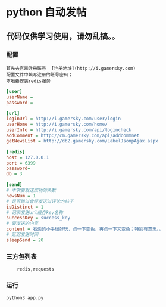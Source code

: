 python 自动发帖
=================

代码仅供学习使用，请勿乱搞。。
----

### 配置
    首先去官网注册账号  [注册地址](http://i.gamersky.com)
    配置文件中填写注册的账号密码；
    本地要安装redis服务
```ini
[user]
userName =
password =

[url]
loginUrl = http://i.gamersky.com/user/login
userHome = http://i.gamersky.com/home/
userInfo = http://i.gamersky.com/api/logincheck
addComment = http://cm.gamersky.com/api/addcommnet
getNewsList = http://db2.gamersky.com/LabelJsonpAjax.aspx

[redis]
host = 127.0.0.1
port = 6399
password=
db = 3

[send]
# 本次要发送成功的条数
newsNum = 1
# 是否跳过曾经发送过评论的帖子
isDistinct = 1
# 记录发送url缓存key名称
successKey = success_key
# 要发送的内容
content = 右边的小手很好玩，点一下变色，再点一下又变色；特别有意思。。
# 延迟发送时间
sleepSend = 20
```

### 三方包列表
        redis,requests
### 运行
```Bash
python3 app.py
```
